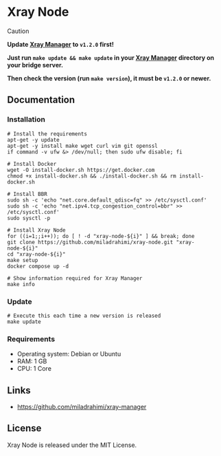 # Xray Node

> [!CAUTION]
> 
> **Update [Xray Manager](https://github.com/miladrahimi/xray-manager) to `v1.2.0` first!**
> 
> **Just run `make update && make update` in your [Xray Manager](https://github.com/miladrahimi/xray-manager) directory on your bridge server.**
>
> **Then check the version (run `make version`), it must be `v1.2.0` or newer.**
> 

## Documentation

### Installation

```shell
# Install the requirements
apt-get -y update
apt-get -y install make wget curl vim git openssl
if command -v ufw &> /dev/null; then sudo ufw disable; fi
```

```shell
# Install Docker
wget -O install-docker.sh https://get.docker.com
chmod +x install-docker.sh && ./install-docker.sh && rm install-docker.sh
```

```shell
# Install BBR
sudo sh -c 'echo "net.core.default_qdisc=fq" >> /etc/sysctl.conf'
sudo sh -c 'echo "net.ipv4.tcp_congestion_control=bbr" >> /etc/sysctl.conf'
sudo sysctl -p
```

```shell
# Install Xray Node
for ((i=1;;i++)); do [ ! -d "xray-node-${i}" ] && break; done
git clone https://github.com/miladrahimi/xray-node.git "xray-node-${i}"
cd "xray-node-${i}"
make setup
docker compose up -d
```

```shell
# Show information required for Xray Manager
make info
```

### Update

``` shell
# Execute this each time a new version is released
make update
```

### Requirements

 * Operating system: Debian or Ubuntu
 * RAM: 1 GB
 * CPU: 1 Core

## Links

* https://github.com/miladrahimi/xray-manager

## License

Xray Node is released under the MIT License.
